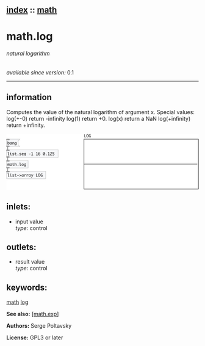 [index](index.html) :: [math](category_math.html)
---

# math.log

###### natural logarithm

*available since version:* 0.1

---


## information
Computes the value of the natural logarithm of argument x.
Special values:
log(+-0) return -infinity
log(1) return +0.
log(x) return a NaN
log(+infinity) return +infinity.



[![example](../examples/img/math.log.jpg)](../examples/pd/math.log.pd)









## inlets:

* input value<br>
_type:_ control



## outlets:

* result value<br>
_type:_ control



## keywords:

[math](keywords/math.html)
[log](keywords/log.html)



**See also:**
[\[math.exp\]](math.exp.html)




**Authors:** Serge Poltavsky




**License:** GPL3 or later





